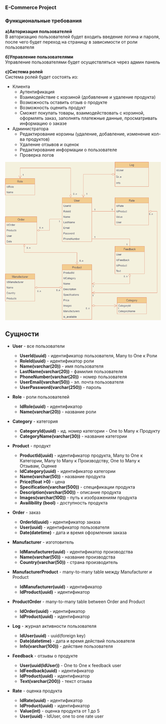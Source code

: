 ### E-Commerce Project

### Функциональные требования

**а)Авторизация пользователей**  
В авторизацию пользователей будет входить введение логина и пароля, после чего будет переход на страницу в зависимости от роли пользователя  

**б)Управление пользователями**  
Управление пользователями будет осуществляться через админ панель

**с)Система ролей**  
Система ролей будет состоять из:  
* Клиента  
    * Аутентификация
    * Взаимодействие с корзиной (добавление и удаление продукта)
    * Возможность оставить отзыв о продукте
    * Возможность оценить продукт
    * Сможет покупать товары, взаимодействовать с корзиной, оформлять заказ, заполнять платежные данные, просматривать информацию о заказе  
* Администратора  
    * Редактирование корзины (удаление, добавление, изменение кол-ва продуктов)
    * Удаление отзывов и оценок
    * Редактирование информации о пользователе
    * Проверка логов 
 
![alt text](images/diagram.png)
## Сущности
  
* **User** - все пользователи 
    * **UserId(uuid)** - идентификатор пользователя, Many to One к Роли
    * **RoleId(uuid)** - идентификатор роли
    * **Name(varchar(20))** - имя пользователя
    * **LastName(varchar(20))** - фамилия пользователя
    * **PhoneNumber(varchar(20))** - номер пользователя
    * **UserEmail(varchar(50))** - эл. почта пользователя
    * **UserPassword(varchar(250))** - пароль

* **Role** - роли пользователей
    * **IdRole(uuid)** - идентификатор
    * **Name(varchar(20))** - название роли

* **Category** - категория 
    *  **CategoryId(uuid)** - ид. номер категории - One to Many к Продукту  
    *  **CategoryName(varchar(30))** - название категории   

* **Product** - продукт
    * **ProductId(uuid)** - идентификатор продукта, Many to One к Категории, Many to Many к Производству, One to Many к Отзывам, Оценке
    * **IdCategory(uuid)** - идентификатор категории
    * **Name(varchar(50))** - название продукта
    * **Price(float >0)** - цена
    * **Specification(varchar(500))** - спецификации продукта
    * **Description(varchar(500))** - описание продукта
    * **Images(varchar(100))** - путь к изображениям продукта
    * **Availibility (bool)** - доступность продукта

* **Order** - заказ
    * **OrderId(uuid)** - идентификатор заказа
    * **User(uuid)** - идентификатор пользователя
    * **Date(datetime)** - дата и время оформления заказа

* **Manufacturer** - изготовитель
    * **IdManufacturer(uuid)** - идентификатор производства
    * **Name(varchar(50))** - название производства
    * **Country(varchar(50))** - страна производитель

* **ManufacturerProduct** - many-to-many table между Manufacturer и Product
    * **IdManufacturer(uuid)** - идентификатор
    * **IdProduct(uuid)** - идентификатор

* **ProductOrder** - many-to-many table between Order and Product
    * **IdOrder(uuid)** - идентификатор
    * **IdProduct(uuid)** - идентификатор

* **Log** - журнал активности пользователя
    * **IdUser(uuid)** - uuid(foreign key)
    * **Date(datetime)** - дата и время действий пользователя
    * **Info(varchar(100))** - действие пользователя

* **Feedback** - отзывы о продукте
    * **User(uuid(IdUser))** - One to One к feedback user
    * **IdFeedback(uuid)** - идентификатор
    * **IdProduct(uuid)** - идентификатор
    * **Text(varchar(200))** - текст отзыва

* **Rate** - оценка продукта
    * **IdRate(uuid)** - идентификатор
    * **IdProduct(uuid)** - идентификатор
    * **Value(int)** - оценка продукта от 1 до 5
    * **User(uuid)** - IdUser, one to one rate user
